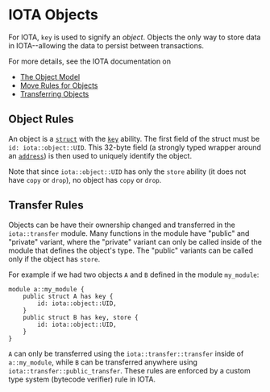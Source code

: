 # IOTA Objects

For IOTA, `key` is used to signify an _object_. Objects the only way to store data in IOTA--allowing
the data to persist between transactions.

For more details, see the IOTA documentation on

- [The Object Model](https://docs.iota.io/concepts/object-model)
- [Move Rules for Objects](https://docs.iota.io/concepts/iota-move-concepts#global-unique)
- [Transferring Objects](https://docs.iota.io/concepts/transfers)

## Object Rules

An object is a [`struct`](../structs.md) with the [`key`](../abilities.md#key) ability. The first
field of the struct must be `id: iota::object::UID`. This 32-byte field (a strongly typed wrapper
around an [`address`](../primitive-types/address.md)) is then used to uniquely identify the object.

Note that since `iota::object::UID` has only the `store` ability (it does not have `copy` or `drop`),
no object has `copy` or `drop`.

## Transfer Rules

Objects can be have their ownership changed and transferred in the `iota::transfer` module. Many
functions in the module have "public" and "private" variant, where the "private" variant can only be
called inside of the module that defines the object's type. The "public" variants can be called only
if the object has `store`.

For example if we had two objects `A` and `B` defined in the module `my_module`:

```
module a::my_module {
    public struct A has key {
        id: iota::object::UID,
    }
    public struct B has key, store {
        id: iota::object::UID,
    }
}
```

`A` can only be transferred using the `iota::transfer::transfer` inside of `a::my_module`, while `B`
can be transferred anywhere using `iota::transfer::public_transfer`. These rules are enforced by a
custom type system (bytecode verifier) rule in IOTA.
